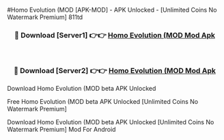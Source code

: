 #Homo Evolution (MOD [APK-MOD] - APK Unlocked - [Unlimited Coins No Watermark Premium] 811td



<div align="center">

<h3>🔴 Download [Server1] 👉👉 <a href="https://momento.my/?title=Homo_Evolution_(MOD">Homo Evolution (MOD Mod Apk</a></h3><br>

<h3>🔴 Download [Server2] 👉👉 <a href="https://momento.my/?title=Homo_Evolution_(MOD">Homo Evolution (MOD Mod Apk</a></h3>
</div>



Download Homo Evolution (MOD beta APK Unlocked

Free Homo Evolution (MOD beta APK Unlocked [Unlimited Coins No Watermark Premium]

Download Homo Evolution (MOD beta APK Unlocked [Unlimited Coins No Watermark Premium] Mod For Android
